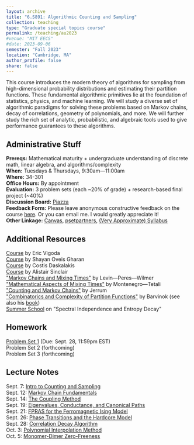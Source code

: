 ```yaml
---
layout: archive
title: "6.S891: Algorithmic Counting and Sampling"
collection: teaching
type: "Graduate special topics course"
permalink: /teaching/au2023
#venue: "MIT EECS"
#date: 2023-09-06
semester: "Fall 2023"
location: "Cambridge, MA"
author_profile: false
share: false
---
```


This course introduces the modern theory of algorithms for sampling from high-dimensional probability distributions and estimating their partition functions. These fundamental algorithmic primitives lie at the foundation of statistics, physics, and machine learning. We will study a diverse set of algorithmic paradigms for solving these problems based on Markov chains, decay of correlations, geometry of polynomials, and more. We will further study the rich set of analytic, probabilistic, and algebraic tools used to give performance guarantees to these algorithms.

## Administrative Stuff
**Prereqs:** Mathematical maturity + undergraduate understanding of discrete math, linear algebra, and algorithms/complexity <br />
**When:** Tuesdays & Thursdays, 9:30am&mdash;11:00am <br />
**Where:** 34-301 <br />
**Office Hours:** By appointment <br />
**Evaluation:** 3 problem sets (each ~20% of grade) + research-based final project (~40%) <br />
**Discussion Board:** [Piazza](https://piazza.com/mit/fall2023/6s891) <br />
**Feedback Form:** Please leave anonymous constructive feedback on the course [here](https://docs.google.com/forms/d/e/1FAIpQLSfm_DlqE_FNL0XFiT6tPdCoaupb2Een6Kx40FEr1rsppjEYnQ/viewform?usp=sf_link). Or you can email me. I would greatly appreciate it! <br />
**Other Linkage:** [Canvas](https://canvas.mit.edu/courses/23296), [psetpartners](https://psetpartners.mit.edu/), [(Very Approximate) Syllabus](/files/au2023/6S891-approx-syllabus.pdf)

## Additional Resources
[Course](https://sites.cs.ucsb.edu/~vigoda/MCMC/) by Eric Vigoda <br />
[Course](https://homes.cs.washington.edu/~shayan/courses/sampling/index.html) by Shayan Oveis Gharan <br />
[Course](http://people.csail.mit.edu/costis/6896sp11/) by Costis Daskalakis <br />
[Course](https://people.eecs.berkeley.edu/~sinclair/cs294/f23.html) by Alistair Sinclair <br />
["Markov Chains and Mixing Times"](https://pages.uoregon.edu/dlevin/MARKOV/markovmixing.pdf) by Levin&mdash;Peres&mdash;Wilmer <br />
["Mathematical Aspects of Mixing Times"](https://tetali.math.gatech.edu/PUBLIS/survey.pdf) by Montenegro&mdash;Tetali <br />
["Counting and Markov Chains"](https://www.math.cmu.edu/~af1p/Teaching/MCC17/Papers/JerrumBook) by Jerrum <br />
["Combinatorics and Complexity of Partition Functions"](https://dept.math.lsa.umich.edu/~barvinok/notespartition.pdf) by Barvinok (see also his [book](https://books.google.com/books/about/Combinatorics_and_Complexity_of_Partitio.html?id=9LlZDgAAQBAJ)) <br />
[Summer School](https://sites.cs.ucsb.edu/~vigoda/School/) on "Spectral Independence and Entropy Decay"

## Homework
[Problem Set 1](/files/au2023/pset1.pdf) (Due: Sept. 28, 11:59pm EST) <br />
Problem Set 2 (forthcoming) <br />
Problem Set 3 (forthcoming)

## Lecture Notes
Sept. 7: [Intro to Counting and Sampling](/files/au2023/6S891-lec1.pdf) <br />
Sept. 12: [Markov Chain Fundamentals](/files/au2023/6S891-lec2.pdf) <br />
Sept. 14: [The Coupling Method](/files/au2023/6S891-lec3.pdf) <br />
Sept. 19: [Eigenvalues, Conductance, and Canonical Paths](/files/au2023/6S891-lec4.pdf) <br />
Sept. 21: [FPRAS for the Ferromagnetic Ising Model](/files/au2023/6S891-lec5.pdf) <br />
Sept. 26: [Phase Transitions and the Hardcore Model](/files/au2023/6S891-lec6.pdf) <br />
Sept. 28: [Correlation Decay Algorithm](/files/au2023/6S891-lec7.pdf) <br />
Oct. 3: [Polynomial Interpolation Method](/files/au2023/6S891-lec8.pdf) <br />
Oct. 5: [Monomer-Dimer Zero-Freeness](/files/au2023/6S891-lec9.pdf) <br />

